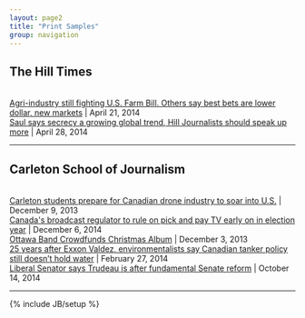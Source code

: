 ```yaml
---
layout: page2
title: "Print Samples"
group: navigation
---
```


<h2>The Hill Times</h2>
<br>
<a href="https://www.dropbox.com/s/7qpn40tamkq46jg/042114_ht2.pdf?dl=0">Agri-industry still fighting U.S. Farm Bill. Others say best bets are lower dollar, new markets</a> | April 21, 2014
<br>
<a href="https://www.dropbox.com/s/dira0u9jxcp3ct8/Hill_times_Duggan_Saul.pdf?dl=0">Saul says secrecy a growing global trend, Hill Journalists should speak up more</a> | April 28, 2014
<br>

---

<h2>Carleton School of Journalism</h2>
<br>
<a href="https://kduggan.github.io/multimedia/print/2013/12/09/Multimedia-Drones">Carleton students prepare for Canadian drone industry to soar into U.S.</a> | December 9, 2013
<br>
<a href="https://kduggan.github.io/print/2014/12/06/unbundling">Canada's broadcast regulator to rule on pick and pay TV early on in election year</a> | December 6, 2014
<br>
<a href="https://kduggan.github.io/multimedia/print/2013/12/03/Ottawa-Band-Crowdfunds-Album/">Ottawa Band Crowdfunds Christmas Album</a> | December 3, 2013 
<br>
<a href="http://www.davidmckie.com/25-years-after-exxon-valdez-environmentalists-say-canadian-tanker-policy-still-doesnt-hold-water/">25 years after Exxon Valdez, environmentalists say Canadian tanker policy still doesn’t hold water</a> | February 27, 2014
<br>
<a href="https://kduggan.github.io/print/2014/10/14/Senator-Profile/">Liberal Senator says Trudeau is after fundamental Senate reform</a> | October 14, 2014
<br>

---
{% include JB/setup %}

